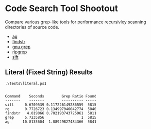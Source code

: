 # Code Search Tool Shootout
Compare various grep-like tools for performance recursivley scanning directories of source code.

- [ag](https://github.com/ggreer/the_silver_searcher)
- [findstr](https://ss64.com/nt/findstr.html)
- [gnu grep](https://www.gnu.org/software/grep/)
- [ripgrep](https://github.com/BurntSushi/ripgrep)
- [sift](https://github.com/svent/sift)

## Literal (Fixed String) Results

```
.\tests\literal.ps1


Command    Seconds        Grep Ratio Found
-------    -------        ---------- -----
sift     0.6709539 0.117226149286559  5815
rg       0.7726723 0.134997946042774  5840
findstr   4.019066 0.702193743725961  5811
grep     5.7235856                 1  5815
ag      10.8135604  1.88929827484366  5841
```
